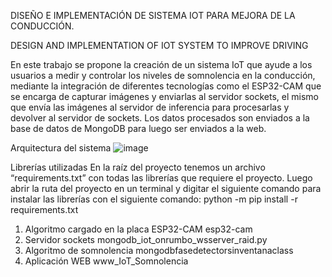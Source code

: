 DISEÑO E IMPLEMENTACIÓN DE SISTEMA IOT PARA MEJORA DE LA CONDUCCIÓN.

DESIGN AND IMPLEMENTATION OF IOT SYSTEM TO IMPROVE DRIVING

En este trabajo se propone la creación de un sistema IoT que ayude a los usuarios a medir y controlar los niveles de somnolencia en la conducción,
mediante la integración de diferentes tecnologías como el ESP32-CAM que se encarga de capturar imágenes y enviarlas al servidor sockets, el mismo que
envía las imágenes al servidor de inferencia para procesarlas y devolver al servidor de sockets. Los datos procesados son enviados a la base de datos 
de MongoDB para luego ser enviados a la web.

Arquitectura del sistema
![image](https://github.com/andmendoza/TFM-IoT/assets/68863818/a83b0a67-505e-400e-885e-74b9b39c57b7)

Librerías utilizadas
En la raíz del proyecto tenemos un archivo “requirements.txt” con todas las librerías que requiere el proyecto. Luego abrir la ruta del proyecto en un terminal y digitar el siguiente comando para instalar las librerías con el siguiente comando:
python -m pip install -r requirements.txt

1. Algoritmo cargado en la placa ESP32-CAM
   esp32-cam
2. Servidor sockets
   mongodb_iot_onrumbo_wsserver_raid.py
3. Algoritmo de somnolencia
   mongodbfasedetectorsinventanaclass
5. Aplicación WEB
   www_IoT_Somnolencia


